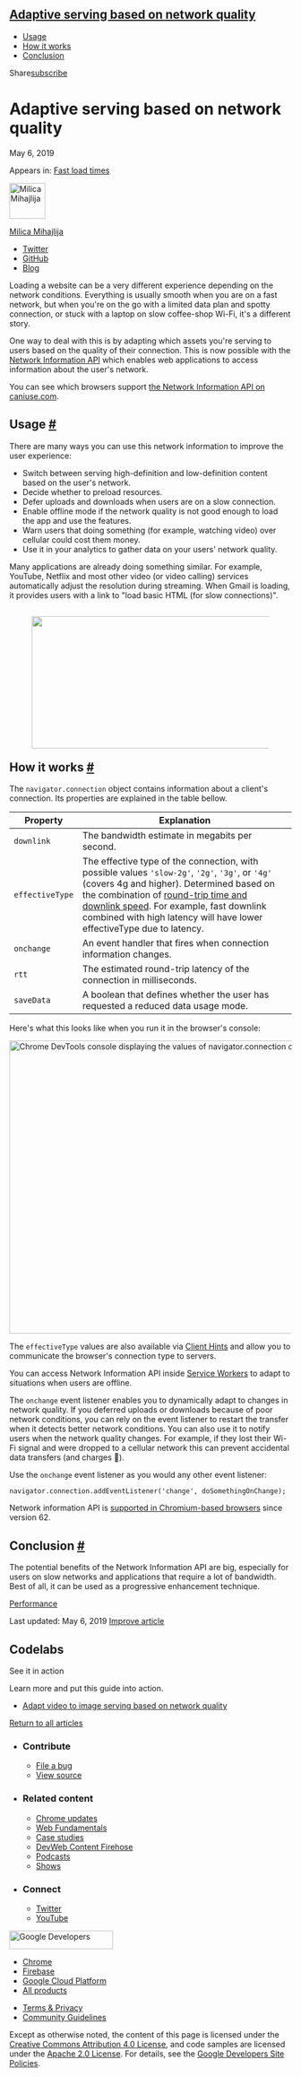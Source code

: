 





## <a href="#adaptive-serving-based-on-network-quality" class="w-toc__header--link">Adaptive serving based on network quality</a>

- [Usage](#usage)
- [How it works](#how-it-works)
- [Conclusion](#conclusion)

Share<a href="/newsletter/" class="gc-analytics-event w-actions__fab w-actions__fab--subscribe"><span>subscribe</span></a>

# Adaptive serving based on network quality

May 6, 2019

<span class="w-post-signpost__title">Appears in:</span> <a href="/fast" class="w-post-signpost__link">Fast load times</a>

[<img src="https://web-dev.imgix.net/image/admin/WkMOiDtaDgiAA2YkRZ5H.jpg?auto=format&amp;fit=crop&amp;h=64&amp;w=64" alt="Milica Mihajlija" class="w-author__image" sizes="(min-width: 64px) 64px, calc(100vw - 48px)" srcset="https://web-dev.imgix.net/image/admin/WkMOiDtaDgiAA2YkRZ5H.jpg?fit=crop&amp;h=64&amp;w=64&amp;auto=format&amp;dpr=1&amp;q=75, https://web-dev.imgix.net/image/admin/WkMOiDtaDgiAA2YkRZ5H.jpg?fit=crop&amp;h=64&amp;w=64&amp;auto=format&amp;dpr=2&amp;q=50 2x, https://web-dev.imgix.net/image/admin/WkMOiDtaDgiAA2YkRZ5H.jpg?fit=crop&amp;h=64&amp;w=64&amp;auto=format&amp;dpr=3&amp;q=35 3x, https://web-dev.imgix.net/image/admin/WkMOiDtaDgiAA2YkRZ5H.jpg?fit=crop&amp;h=64&amp;w=64&amp;auto=format&amp;dpr=4&amp;q=23 4x, https://web-dev.imgix.net/image/admin/WkMOiDtaDgiAA2YkRZ5H.jpg?fit=crop&amp;h=64&amp;w=64&amp;auto=format&amp;dpr=5&amp;q=20 5x" width="64" height="64" />](/authors/mihajlija/)

<a href="/authors/mihajlija/" class="w-author__name-link">Milica Mihajlija</a>

- <a href="https://twitter.com/bibydigital" class="w-author__link">Twitter</a>
- <a href="https://github.com/mihajlija" class="w-author__link">GitHub</a>
- <a href="https://mihajlija.github.io/" class="w-author__link">Blog</a>

Loading a website can be a very different experience depending on the network conditions. Everything is usually smooth when you are on a fast network, but when you're on the go with a limited data plan and spotty connection, or stuck with a laptop on slow coffee-shop Wi-Fi, it's a different story.

One way to deal with this is by adapting which assets you're serving to users based on the quality of their connection. This is now possible with the [Network Information API](https://developer.mozilla.org/en-US/docs/Web/API/Network_Information_API) which enables web applications to access information about the user's network.

You can see which browsers support [the Network Information API on caniuse.com](https://caniuse.com/#feat=netinfo).

## Usage <a href="#usage" class="w-headline-link">#</a>

There are many ways you can use this network information to improve the user experience:

- Switch between serving high-definition and low-definition content based on the user's network.
- Decide whether to preload resources.
- Defer uploads and downloads when users are on a slow connection.
- Enable offline mode if the network quality is not good enough to load the app and use the features.
- Warn users that doing something (for example, watching video) over cellular could cost them money.
- Use it in your analytics to gather data on your users' network quality.

Many applications are already doing something similar. For example, YouTube, Netflix and most other video (or video calling) services automatically adjust the resolution during streaming. When Gmail is loading, it provides users with a link to "load basic HTML (for slow connections)".

## <figure><img src="https://web-dev.imgix.net/image/admin/zSTd1IMrb3UJfefdeRAt.png?auto=format" class="w-screenshot" sizes="(min-width: 528px) 528px, calc(100vw - 48px)" srcset="https://web-dev.imgix.net/image/admin/zSTd1IMrb3UJfefdeRAt.png?auto=format&amp;w=200 200w, https://web-dev.imgix.net/image/admin/zSTd1IMrb3UJfefdeRAt.png?auto=format&amp;w=228 228w, https://web-dev.imgix.net/image/admin/zSTd1IMrb3UJfefdeRAt.png?auto=format&amp;w=260 260w, https://web-dev.imgix.net/image/admin/zSTd1IMrb3UJfefdeRAt.png?auto=format&amp;w=296 296w, https://web-dev.imgix.net/image/admin/zSTd1IMrb3UJfefdeRAt.png?auto=format&amp;w=338 338w, https://web-dev.imgix.net/image/admin/zSTd1IMrb3UJfefdeRAt.png?auto=format&amp;w=385 385w, https://web-dev.imgix.net/image/admin/zSTd1IMrb3UJfefdeRAt.png?auto=format&amp;w=439 439w, https://web-dev.imgix.net/image/admin/zSTd1IMrb3UJfefdeRAt.png?auto=format&amp;w=500 500w, https://web-dev.imgix.net/image/admin/zSTd1IMrb3UJfefdeRAt.png?auto=format&amp;w=571 571w, https://web-dev.imgix.net/image/admin/zSTd1IMrb3UJfefdeRAt.png?auto=format&amp;w=650 650w, https://web-dev.imgix.net/image/admin/zSTd1IMrb3UJfefdeRAt.png?auto=format&amp;w=741 741w, https://web-dev.imgix.net/image/admin/zSTd1IMrb3UJfefdeRAt.png?auto=format&amp;w=845 845w, https://web-dev.imgix.net/image/admin/zSTd1IMrb3UJfefdeRAt.png?auto=format&amp;w=964 964w, https://web-dev.imgix.net/image/admin/zSTd1IMrb3UJfefdeRAt.png?auto=format&amp;w=1056 1056w" width="528" height="236" /></figure>How it works <a href="#how-it-works" class="w-headline-link">#</a>

The `navigator.connection` object contains information about a client's connection. Its properties are explained in the table bellow.

<table><thead><tr class="header"><th>Property</th><th>Explanation</th></tr></thead><tbody><tr class="odd"><td><code>downlink</code></td><td>The bandwidth estimate in megabits per second.</td></tr><tr class="even"><td><code>effectiveType</code></td><td>The effective type of the connection, with possible values <code>'slow-2g'</code>, <code>'2g'</code>, <code>'3g'</code>, or <code>'4g'</code> (covers 4g and higher). Determined based on the combination of <a href="https://wicg.github.io/netinfo/#effective-connection-types">round-trip time and downlink speed</a>. For example, fast downlink combined with high latency will have lower effectiveType due to latency.</td></tr><tr class="odd"><td><code>onchange</code></td><td>An event handler that fires when connection information changes.</td></tr><tr class="even"><td><code>rtt</code></td><td>The estimated round-trip latency of the connection in milliseconds.</td></tr><tr class="odd"><td><code>saveData</code></td><td>A boolean that defines whether the user has requested a reduced data usage mode.</td></tr></tbody></table>

Here's what this looks like when you run it in the browser's console:

<img src="https://web-dev.imgix.net/image/admin/ayW8uxhh3S6I4MTipr0m.jpg?auto=format" alt="Chrome DevTools console displaying the values of navigator.connection object&#39;s properties" class="w-screenshot" sizes="(min-width: 800px) 800px, calc(100vw - 48px)" srcset="https://web-dev.imgix.net/image/admin/ayW8uxhh3S6I4MTipr0m.jpg?auto=format&amp;w=200 200w, https://web-dev.imgix.net/image/admin/ayW8uxhh3S6I4MTipr0m.jpg?auto=format&amp;w=228 228w, https://web-dev.imgix.net/image/admin/ayW8uxhh3S6I4MTipr0m.jpg?auto=format&amp;w=260 260w, https://web-dev.imgix.net/image/admin/ayW8uxhh3S6I4MTipr0m.jpg?auto=format&amp;w=296 296w, https://web-dev.imgix.net/image/admin/ayW8uxhh3S6I4MTipr0m.jpg?auto=format&amp;w=338 338w, https://web-dev.imgix.net/image/admin/ayW8uxhh3S6I4MTipr0m.jpg?auto=format&amp;w=385 385w, https://web-dev.imgix.net/image/admin/ayW8uxhh3S6I4MTipr0m.jpg?auto=format&amp;w=439 439w, https://web-dev.imgix.net/image/admin/ayW8uxhh3S6I4MTipr0m.jpg?auto=format&amp;w=500 500w, https://web-dev.imgix.net/image/admin/ayW8uxhh3S6I4MTipr0m.jpg?auto=format&amp;w=571 571w, https://web-dev.imgix.net/image/admin/ayW8uxhh3S6I4MTipr0m.jpg?auto=format&amp;w=650 650w, https://web-dev.imgix.net/image/admin/ayW8uxhh3S6I4MTipr0m.jpg?auto=format&amp;w=741 741w, https://web-dev.imgix.net/image/admin/ayW8uxhh3S6I4MTipr0m.jpg?auto=format&amp;w=845 845w, https://web-dev.imgix.net/image/admin/ayW8uxhh3S6I4MTipr0m.jpg?auto=format&amp;w=964 964w, https://web-dev.imgix.net/image/admin/ayW8uxhh3S6I4MTipr0m.jpg?auto=format&amp;w=1098 1098w, https://web-dev.imgix.net/image/admin/ayW8uxhh3S6I4MTipr0m.jpg?auto=format&amp;w=1252 1252w, https://web-dev.imgix.net/image/admin/ayW8uxhh3S6I4MTipr0m.jpg?auto=format&amp;w=1428 1428w, https://web-dev.imgix.net/image/admin/ayW8uxhh3S6I4MTipr0m.jpg?auto=format&amp;w=1600 1600w" width="800" height="523" />

The `effectiveType` values are also available via [Client Hints](https://www.chromestatus.com/feature/5407907378102272) and allow you to communicate the browser's connection type to servers.

You can access Network Information API inside [Service Workers](https://developer.mozilla.org/en-US/docs/Web/API/ServiceWorker) to adapt to situations when users are offline.

The `onchange` event listener enables you to dynamically adapt to changes in network quality. If you deferred uploads or downloads because of poor network conditions, you can rely on the event listener to restart the transfer when it detects better network conditions. You can also use it to notify users when the network quality changes. For example, if they lost their Wi-Fi signal and were dropped to a cellular network this can prevent accidental data transfers (and charges 💸).

Use the `onchange` event listener as you would any other event listener:

    navigator.connection.addEventListener('change', doSomethingOnChange);

Network information API is [supported in Chromium-based browsers](https://caniuse.com/#feat=netinfo) since version 62.

## Conclusion <a href="#conclusion" class="w-headline-link">#</a>

The potential benefits of the Network Information API are big, especially for users on slow networks and applications that require a lot of bandwidth. Best of all, it can be used as a progressive enhancement technique.

<a href="/tags/performance/" class="w-chip">Performance</a>

<span class="w-mr--sm">Last updated: May 6, 2019 </span>[Improve article](https://github.com/GoogleChrome/web.dev/blob/master/src/site/content/en/fast/adaptive-serving-based-on-network-quality/index.md)

## Codelabs

See it in action

Learn more and put this guide into action.

- <a href="/codelab-adapt-video-to-image-serving-based-on-network-quality/" class="w-callout__link w-callout__link--codelab">Adapt video to image serving based on network quality</a>

<a href="/fast" class="gc-analytics-event w-article-navigation__link w-article-navigation__link--back w-article-navigation__link--single">Return to all articles</a>

- ### Contribute

  - <a href="https://github.com/GoogleChrome/web.dev/issues/new?assignees=&amp;labels=bug&amp;template=bug_report.md&amp;title=" class="w-footer__linkbox-link">File a bug</a>
  - <a href="https://github.com/googlechrome/web.dev" class="w-footer__linkbox-link">View source</a>

- ### Related content

  - <a href="https://blog.chromium.org/" class="w-footer__linkbox-link">Chrome updates</a>
  - <a href="https://developers.google.com/web/" class="w-footer__linkbox-link">Web Fundamentals</a>
  - <a href="https://developers.google.com/web/showcase/" class="w-footer__linkbox-link">Case studies</a>
  - <a href="https://devwebfeed.appspot.com/" class="w-footer__linkbox-link">DevWeb Content Firehose</a>
  - <a href="/podcasts/" class="w-footer__linkbox-link">Podcasts</a>
  - <a href="/shows/" class="w-footer__linkbox-link">Shows</a>

- ### Connect

  - <a href="https://www.twitter.com/ChromiumDev" class="w-footer__linkbox-link">Twitter</a>
  - <a href="https://www.youtube.com/user/ChromeDevelopers" class="w-footer__linkbox-link">YouTube</a>

<a href="https://developers.google.com/" class="w-footer__utility-logo-link"><img src="/images/lockup-color.png" alt="Google Developers" class="w-footer__utility-logo" width="185" height="33" /></a>

- <a href="https://developer.chrome.com/" class="w-footer__utility-link">Chrome</a>
- <a href="https://firebase.google.com/" class="w-footer__utility-link">Firebase</a>
- <a href="https://cloud.google.com/" class="w-footer__utility-link">Google Cloud Platform</a>
- <a href="https://developers.google.com/products" class="w-footer__utility-link">All products</a>

<!-- -->

- <a href="https://policies.google.com/" class="w-footer__utility-link">Terms &amp; Privacy</a>
- <a href="/community-guidelines/" class="w-footer__utility-link">Community Guidelines</a>

Except as otherwise noted, the content of this page is licensed under the [Creative Commons Attribution 4.0 License](https://creativecommons.org/licenses/by/4.0/), and code samples are licensed under the [Apache 2.0 License](https://www.apache.org/licenses/LICENSE-2.0). For details, see the [Google Developers Site Policies](https://developers.google.com/terms/site-policies).

